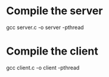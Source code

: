# Compile the server
gcc server.c -o server -pthread

# Compile the client
gcc client.c -o client -pthread